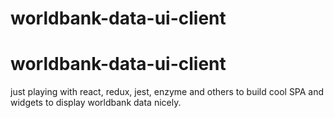 # worldbank-data-ui-client


# worldbank-data-ui-client

just playing with react, redux, jest, enzyme and others to build cool SPA and widgets to display worldbank data nicely.
